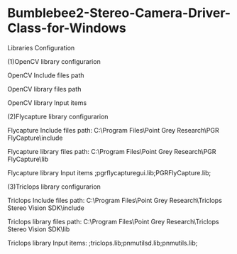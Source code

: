 # Bumblebee2-Stereo-Camera-Driver-Class-for-Windows
Libraries Configuration

(1)OpenCV library configurarion

OpenCV Include files path

OpenCV library files path

OpenCV library Input items


(2)Flycapture library configurarion

Flycapture Include files path:
  C:\Program Files\Point Grey Research\PGR FlyCapture\include

Flycapture library files path:
  C:\Program Files\Point Grey Research\PGR FlyCapture\lib

Flycapture library Input items
	;pgrflycapturegui.lib;PGRFlyCapture.lib;


(3)Triclops library configurarion

Triclops Include files path:
  C:\Program Files\Point Grey Research\Triclops Stereo Vision SDK\include

Triclops library files path:
  C:\Program Files\Point Grey Research\Triclops Stereo Vision SDK\lib

Triclops library Input items:
	;triclops.lib;pnmutilsd.lib;pnmutils.lib;
